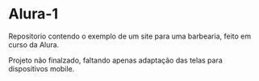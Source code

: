 # Alura-1
Repositorio contendo o exemplo de um site para uma barbearia, feito em curso da Alura.

Projeto não finalzado, faltando apenas adaptação das telas para dispositivos mobile.
